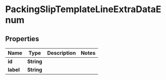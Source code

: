 
# PackingSlipTemplateLineExtraDataEnum

## Properties
Name | Type | Description | Notes
------------ | ------------- | ------------- | -------------
**id** | **String** |  | 
**label** | **String** |  | 



